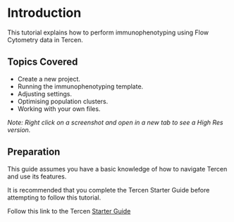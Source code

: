 # Introduction

This tutorial explains how to perform immunophenotyping using Flow Cytometry data in Tercen.

## Topics Covered

- Create a new project.
- Running the immunophenotyping template.
- Adjusting settings.
- Optimising population clusters.
- Working with your own files.

_Note: Right click on a screenshot and open in a new tab to see a High Res version._

## Preparation

This guide assumes you have a basic knowledge of how to navigate Tercen and use its features.

It is recommended that you complete the Tercen Starter Guide before attempting to follow this tutorial.

Follow this link to the Tercen [Starter Guide](https://tercen.github.io/starter_guide/)
